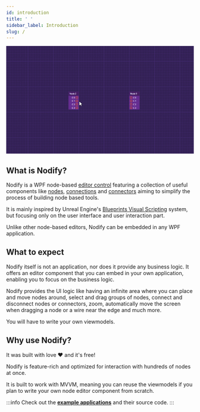 ```yaml
---
id: introduction
title: ' '
sidebar_label: Introduction
slug: /
---
```


<!--
import Image from '@theme/IdealImage';

<Image img={require('./assets/editor-interaction.gif')} /> -->

![ExampleInteraction](./assets/editor-interaction.gif)

## What is Nodify?

Nodify is a WPF node-based [editor control](components/editor) featuring a collection of useful components like [nodes](components/nodes), [connections](components/connections) and [connectors](components/connectors) aiming to simplify the process of building node based tools.

It is mainly inspired by Unreal Engine's [Blueprints Visual Scripting](https://docs.unrealengine.com/en-US/ProgrammingAndScripting/Blueprints/index.html) system, but focusing only on the user interface and user interaction part.

Unlike other node-based editors, Nodify can be embedded in any WPF application.

## What to expect

Nodify itself is not an application, nor does it provide any business logic. It offers an editor component that you can embed in your own application, enabling you to focus on the business logic.

Nodify provides the UI logic like having an infinite area where you can place and move nodes around, select and drag groups of nodes, connect and disconnect nodes or connectors, zoom, automatically move the screen when dragging a node or a wire near the edge and much more.

You will have to write your own viewmodels.

## Why use Nodify?

It was built with love ❤️ and it's free!

Nodify is feature-rich and optimized for interaction with hundreds of nodes at once.

It is built to work with MVVM, meaning you can reuse the viewmodels if you plan to write your own node editor component from scratch.

:::info
Check out the [**example applications**](https://github.com/miroiu/nodify/tree/master/Examples) and their source code.
:::
